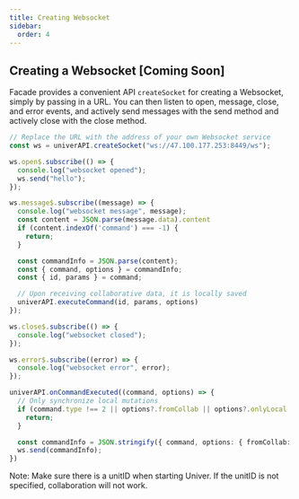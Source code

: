 ```yaml
---
title: Creating Websocket
sidebar:
  order: 4
---
```


## Creating a Websocket [Coming Soon]

Facade provides a convenient API `createSocket` for creating a Websocket, simply by passing in a URL. You can then listen to open, message, close, and error events, and actively send messages with the send method and actively close with the close method.

```typescript title="main.ts"
// Replace the URL with the address of your own Websocket service
const ws = univerAPI.createSocket("ws://47.100.177.253:8449/ws");

ws.open$.subscribe(() => {
  console.log("websocket opened");
  ws.send("hello");
});

ws.message$.subscribe((message) => {
  console.log("websocket message", message);
  const content = JSON.parse(message.data).content
  if (content.indexOf('command') === -1) {
    return;
  }

  const commandInfo = JSON.parse(content);
  const { command, options } = commandInfo;
  const { id, params } = command;

  // Upon receiving collaborative data, it is locally saved
  univerAPI.executeCommand(id, params, options)
});

ws.close$.subscribe(() => {
  console.log("websocket closed");
});

ws.error$.subscribe((error) => {
  console.log("websocket error", error);
});

univerAPI.onCommandExecuted((command, options) => {
  // Only synchronize local mutations
  if (command.type !== 2 || options?.fromCollab || options?.onlyLocal || command.id === 'doc.mutation.rich-text-editing') {
    return;
  }

  const commandInfo = JSON.stringify({ command, options: { fromCollab: true } })
  ws.send(commandInfo);
})
```

Note: Make sure there is a unitID when starting Univer. If the unitID is not specified, collaboration will not work.